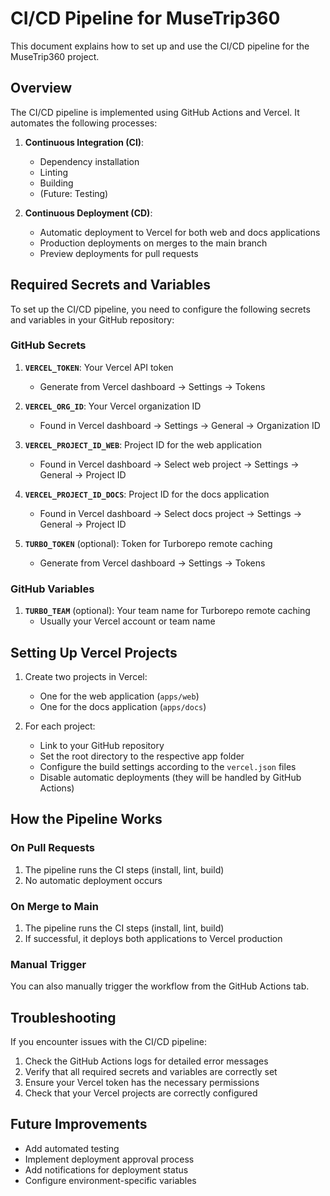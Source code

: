 # CI/CD Pipeline for MuseTrip360

This document explains how to set up and use the CI/CD pipeline for the MuseTrip360 project.

## Overview

The CI/CD pipeline is implemented using GitHub Actions and Vercel. It automates the following processes:

1. **Continuous Integration (CI)**:
   - Dependency installation
   - Linting
   - Building
   - (Future: Testing)

2. **Continuous Deployment (CD)**:
   - Automatic deployment to Vercel for both web and docs applications
   - Production deployments on merges to the main branch
   - Preview deployments for pull requests

## Required Secrets and Variables

To set up the CI/CD pipeline, you need to configure the following secrets and variables in your GitHub repository:

### GitHub Secrets

1. **`VERCEL_TOKEN`**: Your Vercel API token
   - Generate from Vercel dashboard → Settings → Tokens

2. **`VERCEL_ORG_ID`**: Your Vercel organization ID
   - Found in Vercel dashboard → Settings → General → Organization ID

3. **`VERCEL_PROJECT_ID_WEB`**: Project ID for the web application
   - Found in Vercel dashboard → Select web project → Settings → General → Project ID

4. **`VERCEL_PROJECT_ID_DOCS`**: Project ID for the docs application
   - Found in Vercel dashboard → Select docs project → Settings → General → Project ID

5. **`TURBO_TOKEN`** (optional): Token for Turborepo remote caching
   - Generate from Vercel dashboard → Settings → Tokens

### GitHub Variables

1. **`TURBO_TEAM`** (optional): Your team name for Turborepo remote caching
   - Usually your Vercel account or team name

## Setting Up Vercel Projects

1. Create two projects in Vercel:
   - One for the web application (`apps/web`)
   - One for the docs application (`apps/docs`)

2. For each project:
   - Link to your GitHub repository
   - Set the root directory to the respective app folder
   - Configure the build settings according to the `vercel.json` files
   - Disable automatic deployments (they will be handled by GitHub Actions)

## How the Pipeline Works

### On Pull Requests

1. The pipeline runs the CI steps (install, lint, build)
2. No automatic deployment occurs

### On Merge to Main

1. The pipeline runs the CI steps (install, lint, build)
2. If successful, it deploys both applications to Vercel production

### Manual Trigger

You can also manually trigger the workflow from the GitHub Actions tab.

## Troubleshooting

If you encounter issues with the CI/CD pipeline:

1. Check the GitHub Actions logs for detailed error messages
2. Verify that all required secrets and variables are correctly set
3. Ensure your Vercel token has the necessary permissions
4. Check that your Vercel projects are correctly configured

## Future Improvements

- Add automated testing
- Implement deployment approval process
- Add notifications for deployment status
- Configure environment-specific variables
